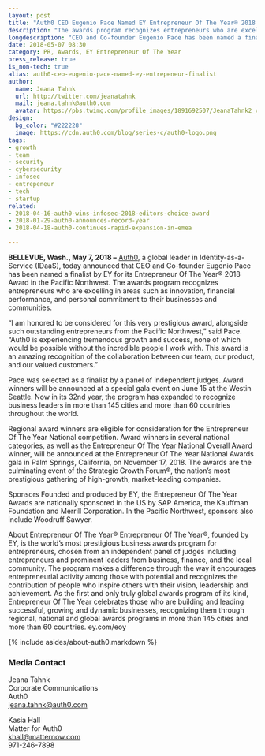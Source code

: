 ```yaml
---
layout: post
title: "Auth0 CEO Eugenio Pace Named EY Entrepreneur Of The Year® 2018 Award Finalist in Pacific Northwest"
description: "The awards program recognizes entrepreneurs who are excelling in areas such as innovation, financial performance, and personal commitment to their businesses and communities."
longdescription: "CEO and Co-founder Eugenio Pace has been named a finalist by EY for its Entrepreneur Of The Year® 2018 Award in the Pacific Northwest. The awards program recognizes entrepreneurs who are excelling in areas such as innovation, financial performance, and personal commitment to their businesses and communities."
date: 2018-05-07 08:30
category: PR, Awards, EY Entrepreneur Of The Year
press_release: true
is_non-tech: true
alias: auth0-ceo-eugenio-pace-named-ey-entrepeneur-finalist
author:
  name: Jeana Tahnk
  url: http://twitter.com/jeanatahnk
  mail: jeana.tahnk@auth0.com
  avatar: https://pbs.twimg.com/profile_images/1891692507/JeanaTahnk2_crop_400x400.jpg
design:
  bg_color: "#222228"
  image: https://cdn.auth0.com/blog/series-c/auth0-logo.png
tags:
- growth
- team
- security
- cybersecurity
- infosec
- entrepeneur
- tech
- startup
related:
- 2018-04-16-auth0-wins-infosec-2018-editors-choice-award
- 2018-01-29-auth0-announces-record-year
- 2018-04-18-auth0-continues-rapid-expansion-in-emea

---
```



**BELLEVUE, Wash., May 7, 2018 –** [Auth0](https://auth0.com/), a global leader in Identity-as-a-Service (IDaaS), today announced that CEO and Co-founder Eugenio Pace has been named a finalist by EY for its Entrepreneur Of The Year® 2018 Award in the Pacific Northwest. The awards program recognizes entrepreneurs who are excelling in areas such as innovation, financial performance, and personal commitment to their businesses and communities. 

“I am honored to be considered for this very prestigious award, alongside such outstanding entrepreneurs from the Pacific Northwest,” said Pace. “Auth0 is experiencing tremendous growth and success, none of which would be possible without the incredible people I work with. This award is an amazing recognition of the collaboration between our team, our product, and our valued customers.” 

Pace was selected as a finalist by a panel of independent judges. Award winners will be announced at a special gala event on June 15 at the Westin Seattle. Now in its 32nd year, the program has expanded to recognize business leaders in more than 145 cities and more than 60 countries throughout the world.  

Regional award winners are eligible for consideration for the Entrepreneur Of The Year National competition. Award winners in several national categories, as well as the Entrepreneur Of The Year National Overall Award winner, will be announced at the Entrepreneur Of The Year National Awards gala in Palm Springs, California, on November 17, 2018. The awards are the culminating event of the Strategic Growth Forum®, the nation’s most prestigious gathering of high-growth, market-leading companies.

Sponsors
Founded and produced by EY, the Entrepreneur Of The Year Awards are nationally sponsored in the US by SAP America, the Kauffman Foundation and Merrill Corporation.
In the Pacific Northwest, sponsors also include Woodruff Sawyer.

About Entrepreneur Of The Year®
Entrepreneur Of The Year®, founded by EY, is the world’s most prestigious business awards program for entrepreneurs, chosen from an independent panel of judges including entrepreneurs and prominent leaders from business, finance, and the local community. The program makes a difference through the way it encourages entrepreneurial activity among those with potential and recognizes the contribution of people who inspire others with their vision, leadership and achievement. As the first and only truly global awards program of its kind, Entrepreneur Of The Year celebrates those who are building and leading successful, growing and dynamic businesses, recognizing them through regional, national and global awards programs in more than 145 cities and more than 60 countries. ey.com/eoy

{% include asides/about-auth0.markdown %}

### Media Contact

Jeana Tahnk<br>
Corporate Communications<br>
Auth0<br>
[jeana.tahnk@auth0.com](mailto:jeana.tahnk@auth0.com)

Kasia Hall<br>
Matter for Auth0<br>
[khall@matternow.com](mailto:khall@matternow.com)<br>
971-246-7898
